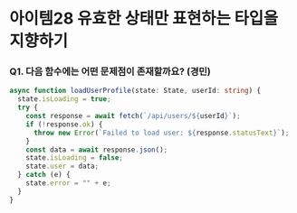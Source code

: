 # 아이템28 유효한 상태만 표현하는 타입을 지향하기

### Q1. 다음 함수에는 어떤 문제점이 존재할까요? (경민)

```ts
async function loadUserProfile(state: State, userId: string) {
  state.isLoading = true;
  try {
    const response = await fetch(`/api/users/${userId}`);
    if (!response.ok) {
      throw new Error(`Failed to load user: ${response.statusText}`);
    }
    const data = await response.json();
    state.isLoading = false;
    state.user = data;
  } catch (e) {
    state.error = "" + e;
  }
}
```
